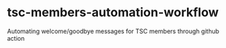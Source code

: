 # tsc-members-automation-workflow
Automating welcome/goodbye messages for TSC members through github action
